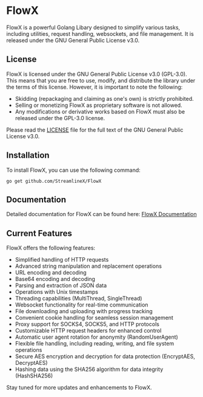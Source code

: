 # FlowX

FlowX is a powerful Golang Libary designed to simplify various tasks, including utilities, request handling, websockets, and file management. It is released under the GNU General Public License v3.0.

## License

FlowX is licensed under the GNU General Public License v3.0 (GPL-3.0). This means that you are free to use, modify, and distribute the library under the terms of this license. However, it is important to note the following:

- Skidding (repackaging and claiming as one's own) is strictly prohibited.
- Selling or monetizing FlowX as proprietary software is not allowed.
- Any modifications or derivative works based on FlowX must also be released under the GPL-3.0 license.

Please read the [LICENSE](LICENSE) file for the full text of the GNU General Public License v3.0.

## Installation

To install FlowX, you can use the following command:

```shell
go get github.com/StreamlineX/FlowX
```

## Documentation

Detailed documentation for FlowX can be found here: [FlowX Documentation](./docs)

## Current Features

FlowX offers the following features:

- Simplified handling of HTTP requests
- Advanced string manipulation and replacement operations
- URL encoding and decoding
- Base64 encoding and decoding
- Parsing and extraction of JSON data
- Operations with Unix timestamps
- Threading capabilities (MultiThread, SingleThread)
- Websocket functionality for real-time communication
- File downloading and uploading with progress tracking
- Convenient cookie handling for seamless session management
- Proxy support for SOCKS4, SOCKS5, and HTTP protocols
- Customizable HTTP request headers for enhanced control
- Automatic user agent rotation for anonymity (RandomUserAgent)
- Flexible file handling, including reading, writing, and file system operations
- Secure AES encryption and decryption for data protection (EncryptAES, DecryptAES)
- Hashing data using the SHA256 algorithm for data integrity (HashSHA256)

Stay tuned for more updates and enhancements to FlowX.
